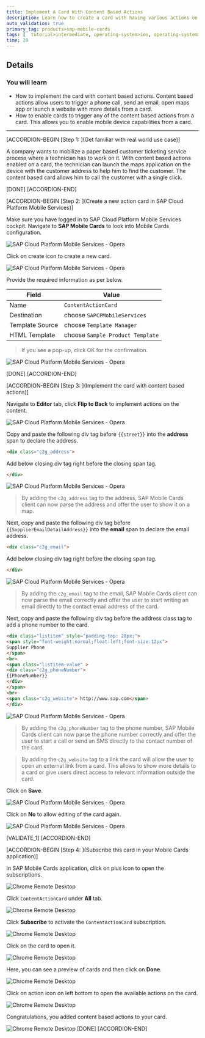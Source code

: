 ```yaml
---
title: Implement A Card With Content Based Actions
description: Learn how to create a card with having various actions on it's content like trigger a phone call, send an email, open maps app or launch a website with more details.
auto_validation: true
primary_tag: products>sap-mobile-cards
tags: [  tutorial>intermediate, operating-system>ios, operating-system>android, topic>mobile, products>sap-cloud-platform, products>sap-mobile-cards ]
time: 20
---
```


## Details

### You will learn

 - How to implement the card with content based actions. Content based actions allow users to trigger a phone call, send an email, open maps app or launch a website with more details from a card.
 - How to enable cards to trigger any of the content based actions from a card. This allows you to enable mobile device capabilities from a card.

---

[ACCORDION-BEGIN [Step 1: ](Get familiar with real world use case)]

A company wants to mobilize a paper based customer ticketing service process where a technician has to work on it. With content based actions enabled on a card, the technician can launch the maps application on the device with the customer address to help him to find the customer. The content based card allows him to call the customer with a single click.

[DONE]
[ACCORDION-END]

[ACCORDION-BEGIN [Step 2: ](Create a new action card in SAP Cloud Platform Mobile Services)]

Make sure you have logged in to SAP Cloud Platform Mobile Services cockpit. Navigate to **SAP Mobile Cards** to look into Mobile Cards configuration.

![SAP Cloud Platform Mobile Services - Opera](Markdown_files/img_000.png)

Click on create icon to create a new card.

![SAP Cloud Platform Mobile Services - Opera](Markdown_files/img_001.png)

Provide the required information as per below.

| Field | Value |
|----|----|
| Name | `ContentActionCard` |
| Destination | choose `SAPCPMobileServices` |
| Template Source | choose `Template Manager` |
| HTML Template | choose `Sample Product Template` |

> If you see a pop-up, click OK for the confirmation.

![SAP Cloud Platform Mobile Services - Opera](Markdown_files/img_009.png)

[DONE]
[ACCORDION-END]

[ACCORDION-BEGIN [Step 3: ](Implement the card with content based actions)]

Navigate to **Editor** tab, click **Flip to Back** to implement actions on the content.

![SAP Cloud Platform Mobile Services - Opera](Markdown_files/img_010.png)

Copy and paste the following div tag before `{{street}}` into the **address** span to declare the address.

```html
<div class="c2g_address">
```
Add below closing div tag right before the closing span tag.

```html
</div>
```

 ![SAP Cloud Platform Mobile Services - Opera](Markdown_files/img_011.png)

>By adding the `c2g_address` tag to the address, SAP Mobile Cards client can now parse the address and offer the user to show it on a map.

Next, copy and paste the following div tag before `{{SupplierEmailDetailAddress}}` into the **email** span to declare the email address.

```html
<div class="c2g_email">
```
Add below closing div tag right before the closing span tag.

```html
</div>
```
![SAP Cloud Platform Mobile Services - Opera](Markdown_files/img_013.png)

>By adding the `c2g_email` tag to the email, SAP Mobile Cards client can now parse the email correctly and offer the user to start writing an email directly to the contact email address of the card.

Next, copy and paste the following div tag before the address class tag to add a phone number to the card.

```html
<div class="listitem" style="padding-top: 28px;">
<span style="font-weight:normal;float:left;font-size:12px">
Supplier Phone
</span>
<br>
<span class="listitem-value" >
<div class="c2g_phoneNumber">
{{PhoneNumber}}
</div>
</span>
<br>
<span class="c2g_website"> http://www.sap.com</span>
</div>
```

![SAP Cloud Platform Mobile Services - Opera](Markdown_files/img_014.png)

>By adding the `c2g_phoneNumber` tag to the phone number, SAP Mobile Cards client can now parse the phone number correctly and offer the user to start a call or send an SMS directly to the contact number of the card.

>By adding the `c2g_website` tag to a link the card will allow the user to open an external link from a card. This allows to show more details to a card or give users direct access to relevant information outside the card.

Click on **Save**.

![SAP Cloud Platform Mobile Services - Opera](Markdown_files/img_015.png)

Click on **No** to allow editing of the card again.

![SAP Cloud Platform Mobile Services - Opera](Markdown_files/img_016.png)

[VALIDATE_1]
[ACCORDION-END]

[ACCORDION-BEGIN [Step 4: ](Subscribe this card in your Mobile Cards application)]

In SAP Mobile Cards application, click on plus icon to open the subscriptions.

![Chrome Remote Desktop](Markdown_files/img_017.png)

Click `ContentActionCard` under **All** tab.

![Chrome Remote Desktop](Markdown_files/img_019.png)

Click **Subscribe** to activate the `ContentActionCard` subscription.

![Chrome Remote Desktop](Markdown_files/img_020.png)

Click on the card to open it.

![Chrome Remote Desktop](Markdown_files/img_021.png)

Here, you can see a preview of cards and then click on **Done**.

![Chrome Remote Desktop](Markdown_files/img_022.png)

Click on action icon on left bottom to open the available actions on the card.

![Chrome Remote Desktop](Markdown_files/img_023.png)

Congratulations, you added content based actions to your card.

![Chrome Remote Desktop](Markdown_files/img_024.png)
[DONE]
[ACCORDION-END]
